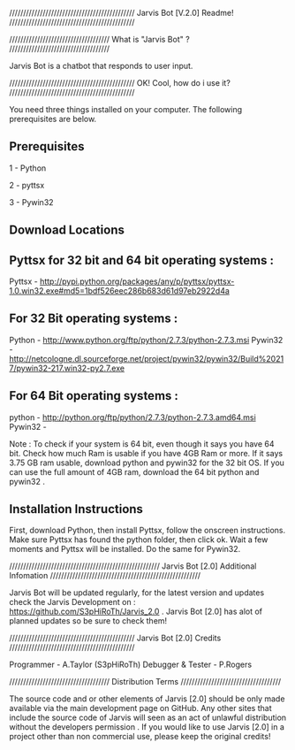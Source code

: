 /////////////////////////////////////////////
	Jarvis Bot [V.2.0] Readme!
/////////////////////////////////////////////


////////////////////////////////////
	What is "Jarvis Bot" ?
////////////////////////////////////

Jarvis Bot is a chatbot that responds to user input.

/////////////////////////////////////////////
	OK! Cool, how do i use it?
/////////////////////////////////////////////

You need three things installed on your computer. The following prerequisites are below.

Prerequisites
--------------

1 - Python

2 - pyttsx

3 - Pywin32

Download Locations 
------------------

Pyttsx for 32 bit and 64 bit operating systems : 
------------------------------------------------

Pyttsx - http://pypi.python.org/packages/any/p/pyttsx/pyttsx-1.0.win32.exe#md5=1bdf526eec286b683d61d97eb2922d4a

For 32 Bit operating systems : 
------------------------------

Python - http://www.python.org/ftp/python/2.7.3/python-2.7.3.msi
Pywin32 - http://netcologne.dl.sourceforge.net/project/pywin32/pywin32/Build%20217/pywin32-217.win32-py2.7.exe

For 64 Bit operating systems :
------------------------------

python - http://python.org/ftp/python/2.7.3/python-2.7.3.amd64.msi
Pywin32 - 


Note : 
To check if your system is 64 bit, even though it says you have 64 bit. Check how much Ram is usable if you have 4GB Ram or more. If it says 3.75 GB ram usable, download python and pywin32 for the 32 bit OS. If you can use the full amount of 4GB ram, download the 64 bit python and pywin32 .


Installation Instructions
-------------------------

First, download Python, then install Pyttsx, follow the onscreen instructions. Make sure Pyttsx has found the python folder, then click ok. Wait a few moments and Pyttsx will be installed. Do the same for Pywin32.

//////////////////////////////////////////////////////
	Jarvis Bot [2.0] Additional Infomation
//////////////////////////////////////////////////////

Jarvis Bot will be updated regularly, for the latest version and updates check the Jarvis Development on : https://github.com/S3pHiRoTh/Jarvis_2.0 .
Jarvis Bot [2.0] has alot of planned updates so be sure to check them!

/////////////////////////////////////////////
	Jarvis Bot [2.0] Credits
/////////////////////////////////////////////

Programmer - A.Taylor (S3pHiRoTh)
Debugger & Tester - P.Rogers

////////////////////////////////////
	Distribution Terms
////////////////////////////////////

The source code and or other elements of Jarvis [2.0] should be only made available via the main development page on GitHub. Any other sites that include the source code of Jarvis will seen as an act of unlawful distribution without the developers permission . If you would like to use Jarvis [2.0] in a project other than non commercial use, please keep the original credits!

